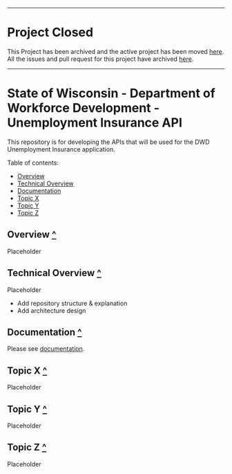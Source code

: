 ------
# Project Closed

This Project has been archived and the active project has been moved [here](https://github.com/WI-DWD/UI-Modernization). All the issues and pull request for this project have archived [here](archive).

------


# State of Wisconsin - Department of Workforce Development - Unemployment Insurance API
This repository is for developing the APIs that will be used for the DWD Unemployment Insurance application.

Table of contents:

- [Overview](#overview-)
- [Technical Overview](#technical-overview-)
- [Documentation](#documentation-)
- [Topic X](#topic-x-)
- [Topic Y](#topic-y-)
- [Topic Z](#topic-z-)

## Overview [^](#)
Placeholder

## Technical Overview [^](#)
Placeholder
* Add repository structure & explanation
* Add architecture design 

## Documentation [^](#)
Please see [documentation](./docs/README.md).

## Topic X [^](#)
Placeholder

## Topic Y [^](#)
Placeholder

## Topic Z [^](#)
Placeholder
